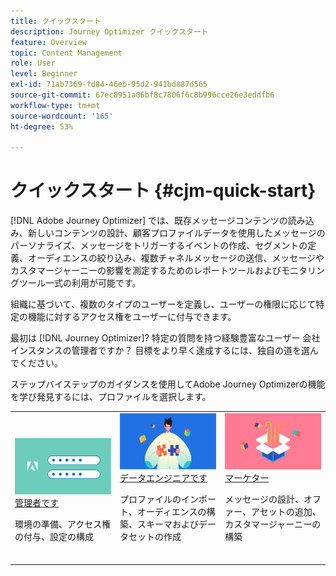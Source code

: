 ```yaml
---
title: クイックスタート
description: Journey Optimizer クイックスタート
feature: Overview
topic: Content Management
role: User
level: Beginner
exl-id: 71ab7369-fd84-46eb-95d2-941bd887d565
source-git-commit: 67ec0951a06bf8c7806f6c8b996cce26e3eddfb6
workflow-type: tm+mt
source-wordcount: '165'
ht-degree: 53%

---
```


# クイックスタート {#cjm-quick-start}

[!DNL Adobe Journey Optimizer] では、既存メッセージコンテンツの読み込み、新しいコンテンツの設計、顧客プロファイルデータを使用したメッセージのパーソナライズ、メッセージをトリガーするイベントの作成、セグメントの定義、オーディエンスの絞り込み、複数チャネルメッセージの送信、メッセージやカスタマージャーニーの影響を測定するためのレポートツールおよびモニタリングツール一式の利用が可能です。

組織に基づいて、複数のタイプのユーザーを定義し、ユーザーの権限に応じて特定の機能に対するアクセス権をユーザーに付与できます。

最初は [!DNL Journey Optimizer]? 特定の質問を持つ経験豊富なユーザー 会社インスタンスの管理者ですか？ 目標をより早く達成するには、独自の道を選んでください。

ステップバイステップのガイダンスを使用してAdobe Journey Optimizerの機能を学び発見するには、プロファイルを選択します。

<table>
<tr>
  <td valign="bottom">
    <a href="path/administrator.md">
      <img alt="管理者" src="../using/assets/do-not-localize/user-2.png" />
    </a>
    <div>
    <a href="path/administrator.md">管理者です</a>
     <p>環境の準備、アクセス権の付与、設定の構成
    <p>
    </div>
    <br>
  </td>
  <td valign="bottom">
    <a href="path/data-engineer.md">
      <img alt="データエンジニア" src="../using/assets/do-not-localize/user-1.png"/>
    </a>
    <div>
    <a href="path/data-engineer.md">データエンジニアです</a>
     <p>プロファイルのインポート、オーディエンスの構築、スキーマおよびデータセットの作成
    <p>
    </div>
    <br>
  </td>
  <td valign="bottom">
      <a href="path/marketer.md">
       <img alt="マーケター" src="../using/assets/do-not-localize/user-3.png" />
       </a>
    <div><a href="path/marketer.md">マーケター</a>
     <p>メッセージの設計、オファー、アセットの追加、カスタマージャーニーの構築
    <p>
    </div>
    <br>
  </td>
    <!--td valign="bottom">
    <a href="path/developer.md">
      <img alt="Developer" src="../using/assets/do-not-localize/user-2.png" />
    </a>
    <div>
    <a href="path/developer.md">I am a Developer</a>
     <p>Integrate your mobile apps, use Journey Optimizer APIs
    <p>
    </div>
    <br>
  </td-->
</tr>
</table>
